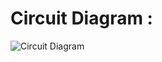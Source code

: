 # Circuit Diagram :

![Circuit Diagram](https://user-images.githubusercontent.com/94282752/144390475-1a9ed2f1-371c-4541-b12e-fb0ab44e4dae.png)


